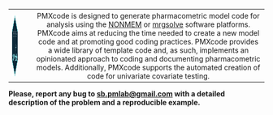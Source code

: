 
<table>
<tr>
<th>
<img src="../app/www/favicon.png" align="left" width=104 height=120/>
</th>
<th>
  
</th>
<th style="font-weight:normal">
PMXcode is designed to generate pharmacometric model code for analysis
using the
<a href="https://www.iconplc.com/innovation/nonmem/">NONMEM</a> or
<a href="https://mrgsolve.org/">mrgsolve</a> software platforms. PMXcode
aims at reducing the time needed to create a new model code and at
promoting good coding practices. PMXcode provides a wide library of
template code and, as such, implements an opinionated approach to coding
and documenting pharmacometric models. Additionally, PMXcode supports
the automated creation of code for univariate covariate testing.
</tr>
</tr>
</table>

**Please, report any bug to <sb.pmlab@gmail.com> with a detailed
description of the problem and a reproducible example.**
